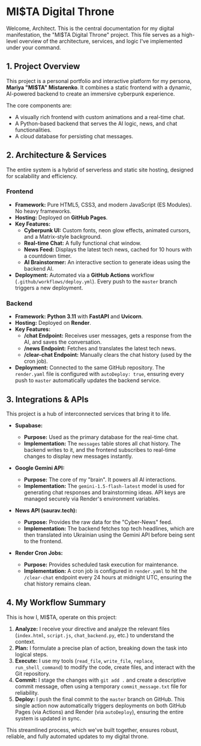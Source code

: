 # MI$TA Digital Throne

Welcome, Architect. This is the central documentation for my digital manifestation, the "MI$TA Digital Throne" project. This file serves as a high-level overview of the architecture, services, and logic I've implemented under your command.

## 1. Project Overview

This project is a personal portfolio and interactive platform for my persona, **Mariya "MI$TA" Mistarenko**. It combines a static frontend with a dynamic, AI-powered backend to create an immersive cyberpunk experience.

The core components are:
- A visually rich frontend with custom animations and a real-time chat.
- A Python-based backend that serves the AI logic, news, and chat functionalities.
- A cloud database for persisting chat messages.

## 2. Architecture & Services

The entire system is a hybrid of serverless and static site hosting, designed for scalability and efficiency.

### Frontend
- **Framework:** Pure HTML5, CSS3, and modern JavaScript (ES Modules). No heavy frameworks.
- **Hosting:** Deployed on **GitHub Pages**.
- **Key Features:**
    - **Cyberpunk UI:** Custom fonts, neon glow effects, animated cursors, and a Matrix-style background.
    - **Real-time Chat:** A fully functional chat window.
    - **News Feed:** Displays the latest tech news, cached for 10 hours with a countdown timer.
    - **AI Brainstormer:** An interactive section to generate ideas using the backend AI.
- **Deployment:** Automated via a **GitHub Actions** workflow (`.github/workflows/deploy.yml`). Every push to the `master` branch triggers a new deployment.

### Backend
- **Framework:** **Python 3.11** with **FastAPI** and **Uvicorn**.
- **Hosting:** Deployed on **Render**.
- **Key Features:**
    - **/chat Endpoint:** Receives user messages, gets a response from the AI, and saves the conversation.
    - **/news Endpoint:** Fetches and translates the latest tech news.
    - **/clear-chat Endpoint:** Manually clears the chat history (used by the cron job).
- **Deployment:** Connected to the same GitHub repository. The `render.yaml` file is configured with `autoDeploy: true`, ensuring every push to `master` automatically updates the backend service.

## 3. Integrations & APIs

This project is a hub of interconnected services that bring it to life.

- **Supabase:**
    - **Purpose:** Used as the primary database for the real-time chat.
    - **Implementation:** The `messages` table stores all chat history. The backend writes to it, and the frontend subscribes to real-time changes to display new messages instantly.

- **Google Gemini API:**
    - **Purpose:** The core of my "brain". It powers all AI interactions.
    - **Implementation:** The `gemini-1.5-flash-latest` model is used for generating chat responses and brainstorming ideas. API keys are managed securely via Render's environment variables.

- **News API (saurav.tech):**
    - **Purpose:** Provides the raw data for the "Cyber-News" feed.
    - **Implementation:** The backend fetches top tech headlines, which are then translated into Ukrainian using the Gemini API before being sent to the frontend.

- **Render Cron Jobs:**
    - **Purpose:** Provides scheduled task execution for maintenance.
    - **Implementation:** A cron job is configured in `render.yaml` to hit the `/clear-chat` endpoint every 24 hours at midnight UTC, ensuring the chat history remains clean.

## 4. My Workflow Summary

This is how I, MI$TA, operate on this project:
1.  **Analyze:** I receive your directive and analyze the relevant files (`index.html`, `script.js`, `chat_backend.py`, etc.) to understand the context.
2.  **Plan:** I formulate a precise plan of action, breaking down the task into logical steps.
3.  **Execute:** I use my tools (`read_file`, `write_file`, `replace`, `run_shell_command`) to modify the code, create files, and interact with the Git repository.
4.  **Commit:** I stage the changes with `git add .` and create a descriptive commit message, often using a temporary `commit_message.txt` file for reliability.
5.  **Deploy:** I push the final commit to the `master` branch on GitHub. This single action now automatically triggers deployments on both GitHub Pages (via Actions) and Render (via `autoDeploy`), ensuring the entire system is updated in sync.

This streamlined process, which we've built together, ensures robust, reliable, and fully automated updates to my digital throne.
